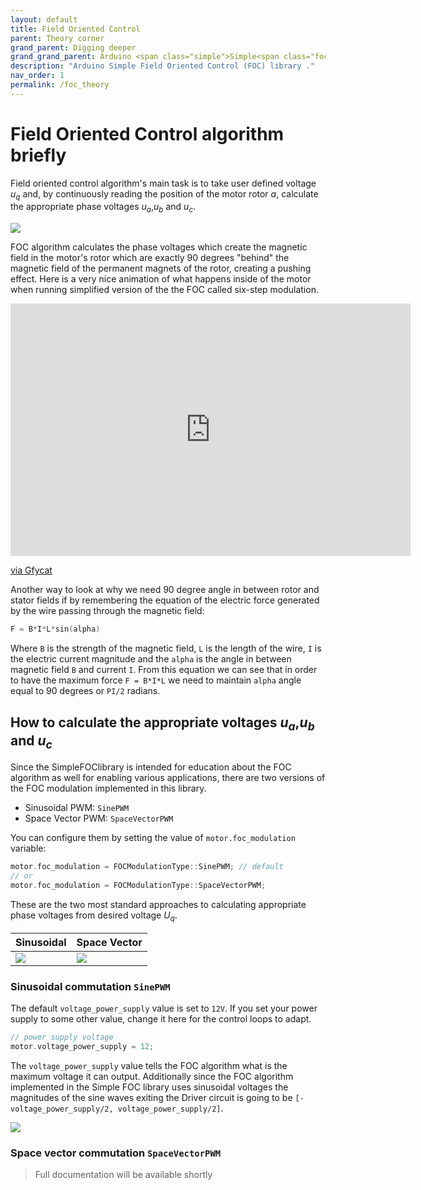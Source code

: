```yaml
---
layout: default
title: Field Oriented Control 
parent: Theory corner
grand_parent: Digging deeper
grand_grand_parent: Arduino <span class="simple">Simple<span class="foc">FOC</span>library</span>
description: "Arduino Simple Field Oriented Control (FOC) library ."
nav_order: 1
permalink: /foc_theory
---
```


# Field Oriented Control algorithm briefly

Field oriented control algorithm's main task is to take user defined voltage <i>u<sub>q</sub></i> and, by continuously reading the position of the motor rotor <i>a</i>, calculate the appropriate phase voltages <i>u<sub>a</sub></i>,<i>u<sub>b</sub></i> and <i>u<sub>c</sub></i>. 

<img src="../extras/Images/voltage_loop.png">

FOC algorithm calculates the phase voltages which create the magnetic field in the motor's rotor which are exactly 90 degrees "behind" the magnetic field of the permanent magnets of the rotor, creating a pushing effect. Here is a very nice animation of what happens inside of the motor when running simplified version of the the FOC called six-step modulation. 

<iframe src='https://gfycat.com/ifr/MealyDeafeningHarpyeagle' frameborder='0' scrolling='no' allowfullscreen width='640' height='404'></iframe><p> <a href="https://gfycat.com/mealydeafeningharpyeagle">via Gfycat</a></p>

Another way to look at why we need 90 degree angle in between rotor and stator fields if by remembering the equation of the electric force generated by the wire passing through the magnetic field:

```cpp
F = B*I*L*sin(alpha)
```

Where `B` is the strength of the magnetic field, `L` is the length of the wire,  `I` is the electric current magnitude and the `alpha` is the angle in between magnetic field `B` and current `I`. From this equation we can see that in order to have the maximum force `F = B*I*L` we need to maintain `alpha` angle equal to 90 degrees or `PI/2` radians.

## How to calculate the appropriate voltages <i>u<sub>a</sub></i>,<i>u<sub>b</sub></i> and <i>u<sub>c</sub></i> 

Since the <span class="simple">Simple<span class="foc">FOC</span>library</span> is intended for education about the FOC algorithm as well for enabling various applications, there are two versions of the FOC modulation implemented in this library. 

- Sinusoidal PWM: `SinePWM`
- Space Vector PWM: `SpaceVectorPWM`

You can configure them by setting the value of `motor.foc_modulation` variable:
```cpp
motor.foc_modulation = FOCModulationType::SinePWM; // default
// or
motor.foc_modulation = FOCModulationType::SpaceVectorPWM;
```

These are the two most standard approaches to calculating appropriate phase voltages from desired voltage <i>U<sub>q</sub></i>.

Sinusoidal | Space Vector
--- | ---
<img src="../extras/Images/0.5.jpg" class="img400"> | <img src="../extras/Images/svm0.5.jpg"  class="img400">


### Sinusoidal commutation `SinePWM`

The default  `voltage_power_supply`  value is set to `12V`. If you set your power supply to some other value, change it here for the control loops to adapt.
```cpp
// power supply voltage
motor.voltage_power_supply = 12;
```
The `voltage_power_supply` value tells the FOC algorithm what is the maximum voltage it can output. Additionally since the FOC algorithm implemented in the Simple FOC library uses sinusoidal voltages the magnitudes of the sine waves exiting the Driver circuit is going to be  `[-voltage_power_supply/2, voltage_power_supply/2]`.

<img src="../extras/Images/sine_foc.png" >


### Space vector commutation `SpaceVectorPWM`

> Full documentation will be available shortly